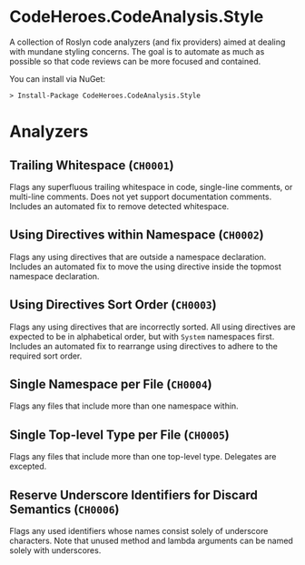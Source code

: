 # CodeHeroes.CodeAnalysis.Style

A collection of Roslyn code analyzers (and fix providers) aimed at dealing with mundane styling concerns. The goal is to automate as much as possible so that code reviews can be more focused and contained.

You can install via NuGet:
```
> Install-Package CodeHeroes.CodeAnalysis.Style
```

# Analyzers

## Trailing Whitespace (`CH0001`)

Flags any superfluous trailing whitespace in code, single-line comments, or multi-line comments. Does not yet support documentation comments. Includes an automated fix to remove detected whitespace.

## Using Directives within Namespace (`CH0002`)

Flags any using directives that are outside a namespace declaration. Includes an automated fix to move the using directive inside the topmost namespace declaration.

## Using Directives Sort Order (`CH0003`)

Flags any using directives that are incorrectly sorted. All using directives are expected to be in alphabetical order, but with `System` namespaces first. Includes an automated fix to rearrange using directives to adhere to the required sort order.

## Single Namespace per File (`CH0004`)

Flags any files that include more than one namespace within.

## Single Top-level Type per File (`CH0005`)

Flags any files that include more than one top-level type. Delegates are excepted.

## Reserve Underscore Identifiers for Discard Semantics (`CH0006`)

Flags any used identifiers whose names consist solely of underscore characters. Note that unused method and lambda arguments can be named solely with underscores.
